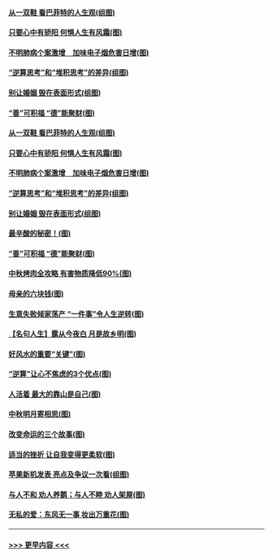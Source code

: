 #### [从一双鞋 看巴菲特的人生观(组图)](../pages/p8/907311.md?t=09141300) 
#### [只要心中有骄阳 何惧人生有风霜(图)](../pages/p8/907320.md?t=09141300) 
#### [不明肺病个案激增　加味电子烟危害日增(图)](../pages/p8/907307.md?t=09141300) 
#### [“逆算思考”和“堆积思考”的差异(组图)](../pages/p8/907229.md?t=09141300) 
#### [别让婚姻 毁在表面形式(组图)](../pages/p8/907118.md?t=09141300) 
#### [“善”可积福 “德”能聚财(图)](../pages/p8/906906.md?t=09141300) 
#### [从一双鞋 看巴菲特的人生观(组图)](../pages/p8/907311.md?t=09141300) 
#### [只要心中有骄阳 何惧人生有风霜(图)](../pages/p8/907320.md?t=09141300) 
#### [不明肺病个案激增　加味电子烟危害日增(图)](../pages/p8/907307.md?t=09141300) 
#### [“逆算思考”和“堆积思考”的差异(组图)](../pages/p8/907229.md?t=09141300) 
#### [别让婚姻 毁在表面形式(组图)](../pages/p8/907118.md?t=09141300) 
#### [最辛酸的秘密！(图)](../pages/p8/906327.md?t=09141300) 
#### [“善”可积福 “德”能聚财(图)](../pages/p8/906906.md?t=09141300) 
#### [中秋烤肉全攻略 有害物质降低90%(图)](../pages/p8/907227.md?t=09141300) 
#### [母亲的六块钱(图)](../pages/p8/907107.md?t=09141300) 
#### [生意失败倾家荡产 “一件事”令人生逆转(图)](../pages/p8/907101.md?t=09141300) 
#### [【名句人生】露从今夜白 月是故乡明(图)](../pages/p8/906558.md?t=09141300) 
#### [好风水的重要“关键”(图)](../pages/p8/907087.md?t=09141300) 
#### [“逆算”让心不焦虑的3个优点(图)](../pages/p8/907070.md?t=09141300) 
#### [人活着 最大的靠山是自己(图)](../pages/p8/906329.md?t=09141300) 
#### [中秋明月寄相思(图)](../pages/p8/906932.md?t=09141300) 
#### [改变命运的三个故事(图)](../pages/p8/906257.md?t=09141300) 
#### [适当的挫折 让自我变得更柔软(图)](../pages/p8/906984.md?t=09141300) 
#### [苹果新机发表 亮点及争议一次看(组图)](../pages/p8/906967.md?t=09141300) 
#### [与人不和 劝人养鹅；与人不睦 劝人架屋(图)](../pages/p8/906905.md?t=09141300) 
#### [无私的爱：东风无一事 妆出万重花(图)](../pages/p8/906862.md?t=09141300) 

----
#### [ >>> 更早内容 <<< ](../indexes/p8-earlier.md)
